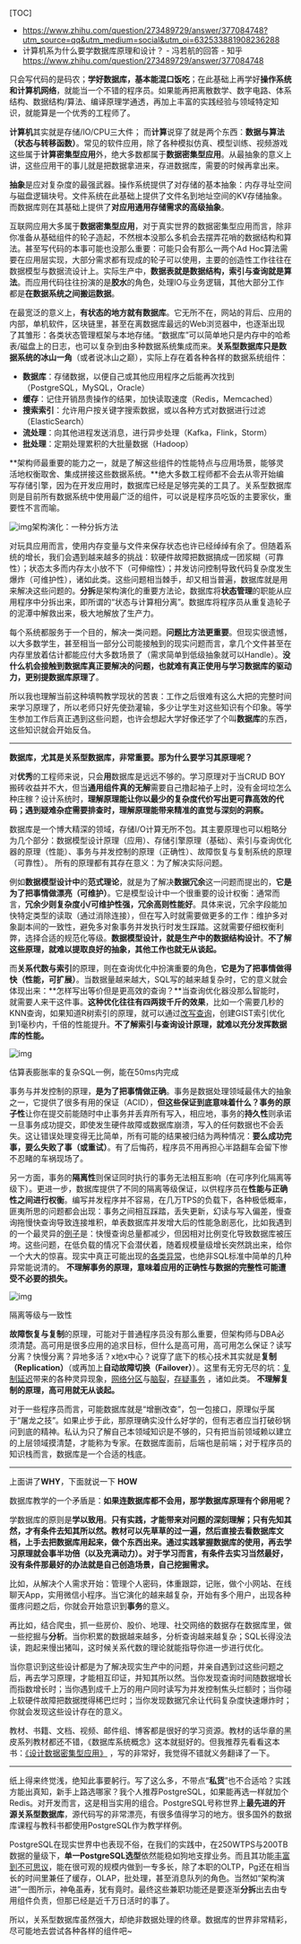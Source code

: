 [TOC]

- https://www.zhihu.com/question/273489729/answer/377084748?utm_source=qq&utm_medium=social&utm_oi=632533881908236288
- 计算机系为什么要学数据库原理和设计？ - 冯若航的回答 - 知乎 https://www.zhihu.com/question/273489729/answer/377084748



只会写代码的是码农；**学好数据库，基本能混口饭吃**；在此基础上再学好**操作系统和计算机网络**，就能当一个不错的程序员。如果能再把离散数学、数字电路、体系结构、数据结构/算法、编译原理学通透，再加上丰富的实践经验与领域特定知识，就能算是一个优秀的工程师了。

 **计算机**其实就是存储/IO/CPU三大件； 而**计算**说穿了就是两个东西：**数据与算法（状态与转移函数）**。常见的软件应用，除了各种模拟仿真、模型训练、视频游戏这些属于**计算密集型应用**外，绝大多数都属于**数据密集型应用**。从最抽象的意义上讲，这些应用干的事儿就是把数据拿进来，存进数据库，需要的时候再拿出来。

 **抽象**是应对复杂度的最强武器。操作系统提供了对存储的基本抽象：内存寻址空间与磁盘逻辑块号。文件系统在此基础上提供了文件名到地址空间的KV存储抽象。而数据库则在其基础上提供了**对应用通用存储需求的高级抽象**。

互联网应用大多属于**数据密集型应用**，对于真实世界的数据密集型应用而言，除非你准备从基础组件的轮子造起，不然根本没那么多机会去摆弄花哨的数据结构和算法。甚至写代码的本事可能也没那么重要：可能只会有那么一两个Ad Hoc算法需要在应用层实现，大部分需求都有现成的轮子可以使用，主要的创造性工作往往在数据模型与数据流设计上。实际生产中，**数据表就是数据结构，索引与查询就是算法**。而应用代码往往扮演的是**胶水**的角色，处理IO与业务逻辑，其他大部分工作都是**在数据系统之间搬运数据**。

在最宽泛的意义上，**有状态的地方就有数据库**。它无所不在，网站的背后、应用的内部，单机软件，区块链里，甚至在离数据库最远的Web浏览器中，也逐渐出现了其雏形：各类状态管理框架与本地存储。“数据库”可以简单地只是内存中的哈希表/磁盘上的日志，也可以复杂到由多种数据系统集成而来。**关系型数据库只是数据系统的冰山一角**（或者说冰山之巅），实际上存在着各种各样的数据系统组件：

- **数据库**：存储数据，以便自己或其他应用程序之后能再次找到（PostgreSQL，MySQL，Oracle）
- **缓存**：记住开销昂贵操作的结果，加快读取速度（Redis，Memcached）
- **搜索索引**：允许用户按关键字搜索数据，或以各种方式对数据进行过滤（ElasticSearch）
- **流处理**：向其他进程发送消息，进行异步处理（Kafka，Flink，Storm）
- **批处理**：定期处理累积的大批量数据（Hadoop）

 **架构师最重要的能力之一，就是了解这些组件的性能特点与应用场景，能够灵活地权衡取舍、集成拼接这些数据系统。**绝大多数工程师都不会去从零开始编写存储引擎，因为在开发应用时，数据库已经是足够完美的工具了。关系型数据库则是目前所有数据系统中使用最广泛的组件，可以说是程序员吃饭的主要家伙，重要性不言而喻。

![img](https://tva1.sinaimg.cn/large/008i3skNly1gw8z2c5ioqj31400m1gp9.jpg)架构演化：一种分拆方法

对玩具应用而言，使用内存变量与文件来保存状态也许已经绰绰有余了。但随着系统的增长，我们会遇到越来越多的挑战：软硬件故障把数据搞成一团浆糊（可靠性）；状态太多而内存太小放不下（可伸缩性）；并发访问控制导致代码复杂度发生爆炸（可维护性），诸如此类。这些问题相当棘手，却又相当普遍，数据库就是用来解决这些问题的。**分拆**是架构演化的重要方法论，数据库将**状态管理**的职能从应用程序中分拆出来，即所谓的“状态与计算相分离”。数据库将程序员从重复造轮子的泥潭中解救出来，极大地解放了生产力。

每个系统都服务于一个目的，解决一类问题。**问题比方法更重要**。但现实很遗憾，以大多数学生，甚至相当一部分公司能接触到的现实问题而言，拿几个文件甚至在内存里放着估计都能应付大多数场景了（需求简单到低级抽象就可以Handle）。**没什么机会接触到数据库真正要解决的问题，也就难有真正使用与学习数据库的驱动力，更别提数据库原理了**。

所以我也理解当前这种填鸭教学现状的苦衷：工作之后很难有这么大把的完整时间来学习原理了，所以老师只好先使劲灌输，多少让学生对这些知识有个印象。等学生参加工作后真正遇到这些问题，也许会想起大学好像还学了个叫**数据库**的东西，这些知识就会开始反刍。

------

 **数据库，尤其是关系型数据库，非常重要。那为什么要学习其原理呢？**

 对**优秀**的工程师来说，只会**用**数据库是远远不够的。学习原理对于当CRUD BOY搬砖收益并不大，但当**通用组件真的无解**需要自己撸起袖子上时，没有金坷垃怎么种庄稼？设计系统时，**理解原理能让你以最少的复杂度代价写出更可靠高效的代码；遇到疑难杂症需要排查时，理解原理能带来精准的直觉与深刻的洞察。**

 数据库是一个博大精深的领域，存储I/O计算无所不包。其主要原理也可以粗略分为几个部分：数据模型设计原理（应用）、存储引擎原理（基础）、索引与查询优化器的原理（性能）、事务与并发控制的原理（正确性）、故障恢复与复制系统的原理（可靠性）。 所有的原理都有其存在意义：为了解决实际问题。

 例如**数据模型设计中**的**范式理论**，就是为了解决**数据冗余**这一问题而提出的，**它是为了把事情做漂亮（可维护）**。它是模型设计中一个很重要的设计权衡：通常而言，**冗余少则复杂度小/可维护性强，冗余高则性能好**。具体来说，冗余字段能加快特定类型的读取（通过消除连接），但在写入时就需要做更多的工作：维护多对象副本间的一致性，避免多对象事务并发执行时发生踩踏。这就需要仔细权衡利弊，选择合适的规范化等级。**数据模型设计，就是生产中的数据结构设计**。**不了解这些原理，就难以提取良好的抽象，其他工作也就无从谈起。**

 而**关系代数与索引**的原理，则在查询优化中扮演重要的角色，**它是为了把事情做得快（性能，可扩展）**。当数据量越来越大，SQL写的越来越复杂时，它的意义就会体现出来：**怎样写出等价但是更高效的查询？**当查询优化器没那么智能时，就需要人来干这件事。**这种优化往往有四两拨千斤的效果**，比如一个需要几秒的KNN查询，如果知道R树索引的原理，就可以通过[改写查询](https://link.zhihu.com/?target=https%3A//github.com/Vonng/pg/blob/master/case/knn.md)，创建GIST索引优化到1毫秒内，千倍的性能提升。**不了解索引与查询设计原理，就难以充分发挥数据库的性能。**

![img](https://tva1.sinaimg.cn/large/008i3skNly1gw8z2a0ljxj30k004h0sn.jpg)

估算表膨胀率的复杂SQL一例，能在50ms内完成

 事务与并发控制的原理，**是为了把事情做正确**。事务是数据处理领域最伟大的抽象之一，它提供了很多有用的保证（ACID），**但这些保证到底意味着什么？**事务的**原子性**让你在提交前能随时中止事务并丢弃所有写入，相应地，事务的**持久性**则承诺一旦事务成功提交，即使发生硬件故障或数据库崩溃，写入的任何数据也不会丢失。这让错误处理变得无比简单，所有可能的结果被归结为两种情况：**要么成功完事，要么失败了事（或重试）**。有了后悔药，程序员不用再担心半路翻车会留下惨不忍睹的车祸现场了。

另一方面，事务的**隔离性**则保证同时执行的事务无法相互影响（在可序列化隔离等级下）。更进一步，数据库提供了不同的隔离等级保证，以供程序员在**性能与正确性之间进行权衡**。编写并发程序并不容易，在几万TPS的负载下，各种极低概率，匪夷所思的问题都会出现：事务之间相互踩踏，丢失更新，幻读与写入偏差，慢查询拖慢快查询导致连接堆积，单表数据库并发增大后的性能急剧恶化，比如我遇到的一个最灵异的[例子](https://link.zhihu.com/?target=https%3A//github.com/Vonng/pg/blob/master/fault/download-failure.md)是：快慢查询总量都减少，但因相对比例变化导致数据库被压垮。这些问题，在低负载的情况下会潜伏着，随着规模量级增长突然跳出来，给你一个大大的惊喜。现实中真正可能出现的[各类异常](https://link.zhihu.com/?target=https%3A//github.com/ept/hermitage)，也绝非SQL标准中简单的几种异常能说清的。 **不理解事务的原理，意味着应用的正确性与数据的完整性可能遭受不必要的损失。**

![img](https://tva1.sinaimg.cn/large/008i3skNly1gw8z28ar8nj30k00823yx.jpg)

隔离等级与一致性

 **故障恢复与复制**的原理，可能对于普通程序员没有那么重要，但架构师与DBA必须清楚。高可用是很多应用的追求目标，但什么是高可用，高可用怎么保证？读写分离？快慢分离？异地多活？x地x中心？说穿了底下的核心技术其实就是**复制（Replication）**（或再加上**自动故障切换（Failover）**）。这里有无穷无尽的坑：[复制延迟](https://link.zhihu.com/?target=https%3A//github.com/Vonng/ddia/blob/master/ch5.md%23%E5%A4%8D%E5%88%B6%E5%BB%B6%E8%BF%9F%E9%97%AE%E9%A2%98)带来的各种灵异现象，[网络分区](https://link.zhihu.com/?target=https%3A//github.com/Vonng/ddia/blob/master/ch9.md%23cap%E5%AE%9A%E7%90%86)与[脑裂](https://link.zhihu.com/?target=https%3A//github.com/Vonng/ddia/blob/master/ch5.md%23%E4%B8%BB%E5%BA%93%E5%A4%B1%E6%95%88%E6%95%85%E9%9A%9C%E8%BD%AC%E7%A7%BB)，[存疑事务](https://link.zhihu.com/?target=https%3A//github.com/Vonng/ddia/blob/master/ch9.md%23%E6%80%80%E7%96%91%E6%97%B6%E6%8C%81%E6%9C%89%E9%94%81) ，诸如此类。 **不理解复制的原理，高可用就无从谈起。**

 对于一些程序员而言，可能数据库就是“增删改查”，包一包接口，原理似乎属于“屠龙之技”。如果止步于此，那原理确实没什么好学的，但有志者应当打破砂锅问到底的精神。私认为只了解自己本领域知识是不够的，只有把当前领域赖以建立的上层领域摸清楚，才能称为专家。在数据库面前，后端也是前端；对于程序员的知识栈而言，数据库是一个合适的栈底。

------

 上面讲了**WHY**，下面就说一下 **HOW**

 数据库教学的一个矛盾是：**如果连数据库都不会用，那学数据库原理有个卵用呢？**

 学数据库的原则是**学以致用**。**只有实践，才能带来对问题的深刻理解；只有先知其然，才有条件去知其所以然。**教材可以先草草的过一遍，然后直接去看数据库文档，上手去把数据库用起来，做个东西出来。通过实践掌握数据库的使用，再去学习原理就会事半功倍（以及充满动力）。对于学习而言，有条件去实习当然最好，没有条件那最好的办法就是**自己创造场景，自己挖掘需求。**

 比如，从解决个人需求开始：管理个人密码，体重跟踪，记账，做个小网站、在线聊天App，实用微信小程序。当它演化的越来越复杂，开始有多个用户，出现各种蛋疼问题之后，你就会开始意识到**事务**的意义。

 再比如，结合爬虫，抓一些房价、股价、地理、社交网络的数据存在数据库里，做一些挖掘与**分析**。当你积累的数据越来越多，分析查询越来越复杂；SQL长得没法读，跑起来慢出猪叫，这时候关系代数的理论就能指导你进一步进行优化。

 当你意识到这些设计都是为了解决现实生产中的问题，并亲自遇到过这些问题之后，再去学习原理，才能相互印证，并知其所以然。当你发现查询时间随数据增长而指数增长时；当你遇到成千上万的用户同时读写为并发控制焦头烂额时；当你碰上软硬件故障把数据搅得稀巴烂时；当你发现数据冗余让代码复杂度快速爆炸时；你就会发现这些设计存在的意义。

 教材、书籍、文档、视频、邮件组、博客都是很好的学习资源。教材的话华章的黑皮系列教材都还不错，《数据库系统概念》这本就挺好的。但我推荐先看看这本书：[《设计数据密集型应用》](https://link.zhihu.com/?target=https%3A//github.com/Vonng/ddia) ，写的非常好，我觉得不错就义务翻译了一下。

------

纸上得来终觉浅，绝知此事要躬行。写了这么多，不带点“**私货**”也不合适哈？实践方能出真知，新手上路选哪家？我个人推荐PostgreSQL，如果能再选一样就加个Redis。对开发而言，这是相当实用的组合。PostgreSQL号称世界上**最先进的开源关系型数据库**，源代码写的非常漂亮，有很多值得学习的地方。很多国外的数据库课程与教科书都使用PostgreSQL作为教学样例。

PostgreSQL在现实世界中也表现不俗，在我们的实践中，在250WTPS与200TB数据的量级下，**单一PostgreSQL选型**依然能稳如狗地支撑业务。而且其功能[丰富到不可思议](https://link.zhihu.com/?target=https%3A//github.com/digoal/blog)，能在很可观的规模内做到一专多长，除了本职的OLTP，Pg还在相当长的时间里兼任了缓存，OLAP，批处理，甚至消息队列的角色。当然如“架构演进”一图所示，神龟虽寿，犹有竟时。最终这些兼职功能还是要逐渐**分拆**出去由专用组件负责，但那已经是近千万日活时的事了。

所以，关系型数据库虽然强大，却绝非数据处理的终章。数据库的世界非常精彩，尽可能地去尝试各种各样的组件吧~
